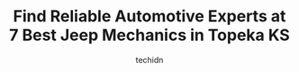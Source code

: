 ---
layout: ampstory
image: https://images.unsplash.com/photo-1640168822478-3e59ab26add1?ixlib=rb-4.0.3&ixid=MnwxMjA3fDB8MHxwaG90by1wYWdlfHx8fGVufDB8fHx8&auto=format&fit=crop&w=640&h=853&q=80
author: techidn
featured: false
description: Entrust your vehicle to the 7 best Jeep Mechanic in Topeka KS, USA and experience the difference they can make. With their extensive knowledge, state-of-the-art facilities, and commitment to
title: Find Reliable Automotive Experts at 7 Best Jeep Mechanics in Topeka KS
cover:
   title: Find Reliable Automotive Experts at 7 Best Jeep Mechanics in Topeka KS
   subtitle: Rickpate
   background: https://images.unsplash.com/photo-1640168822478-3e59ab26add1?ixlib=rb-4.0.3&ixid=MnwxMjA3fDB8MHxwaG90by1wYWdlfHx8fGVufDB8fHx8&auto=format&fit=crop&w=640&h=853&q=80

pages: 
 - layout: thirds
   top: <h1>#1 Crossroads Automotive</h1>
   bottom: "<p>I was able to get my vehicle in quickly.  The staff is friendly and helpful. We live out of town so it was good to find such a great place in Topeka. My car was looked th</p>"
   background: https://www.knot35.com/toplist/wp-content/uploads/2023/06/best-jeep-mechanic-1-in-topeka-ks-1685834765.jpeg
   backgroundblur: true
 - layout: thirds
   top: <h1>#2 Shorey Automotive</h1>
   bottom: "<p>1432 NW Eugene St, Topeka, KS 66608, United States</p>"
   background: https://www.knot35.com/toplist/wp-content/uploads/2023/06/best-jeep-mechanic-2-in-topeka-ks-1685834765.jpeg
   cta:
      link: https://www.knot35.com/toplist/find-reliable-automotive-experts-at-7-best-jeep-mechanics-in-topeka-ks/
      text: Find Reliable Automotive Experts at 7 Best Jeep Mechanics in Topeka KS
 - layout: thirds
   top: <h1>#3 Padron Automotive, LLC</h1>
   bottom: "<p>1201 SW 6th Ave, Topeka, KS 66606, United States</p>"
   background: https://www.knot35.com/toplist/wp-content/uploads/2023/06/best-jeep-mechanic-3-in-topeka-ks-1685834765.jpeg
   cta:
      link: https://www.knot35.com/toplist/find-reliable-automotive-experts-at-7-best-jeep-mechanics-in-topeka-ks/
      text: Find Reliable Automotive Experts at 7 Best Jeep Mechanics in Topeka KS
 - layout: thirds
   top: <h1>#4 John Hoffer Chrysler Jeep</h1>
   bottom: "<p>3220 SW Topeka Blvd, Topeka, KS 66611, United States</p>"
   background: https://images.unsplash.com/photo-1546497974-b213c9efb599?ixlib=rb-4.0.3&ixid=MnwxMjA3fDB8MHxwaG90by1wYWdlfHx8fGVufDB8fHx8&auto=format&fit=crop&w=640&h=853&q=80
   cta:
      link: https://www.knot35.com/toplist/find-reliable-automotive-experts-at-7-best-jeep-mechanics-in-topeka-ks/
      text: Find Reliable Automotive Experts at 7 Best Jeep Mechanics in Topeka KS
 - layout: thirds
   top: <h1>#5 Automotion By Manis Inc</h1>
   bottom: "<p>1835 S Kansas Ave, Topeka, KS 66612, United States</p>"
   background: https://images.unsplash.com/photo-1599422314077-f4dfdaa4cd09?ixlib=rb-4.0.3&ixid=MnwxMjA3fDB8MHxwaG90by1wYWdlfHx8fGVufDB8fHx8&auto=format&fit=crop&w=640&h=853&q=80
   cta:
      link: https://www.knot35.com/toplist/find-reliable-automotive-experts-at-7-best-jeep-mechanics-in-topeka-ks/
      text: Find Reliable Automotive Experts at 7 Best Jeep Mechanics in Topeka KS
 - layout: thirds
   top: <h1>#6 Performance Auto Care of Topeka, Inc</h1>
   bottom: "<p>5723 SW 21st St, Topeka, KS 66604, United States</p>"
   background: https://images.unsplash.com/photo-1580610447943-1bfbef5efe07?ixlib=rb-4.0.3&ixid=MnwxMjA3fDB8MHxwaG90by1wYWdlfHx8fGVufDB8fHx8&auto=format&fit=crop&w=640&h=853&q=80
   cta:
      link: https://www.knot35.com/toplist/find-reliable-automotive-experts-at-7-best-jeep-mechanics-in-topeka-ks/
      text: Find Reliable Automotive Experts at 7 Best Jeep Mechanics in Topeka KS
 - layout: thirds
   top: <h1>#7 Crockers Car Care</h1>
   bottom: "<p>1001 SE 21st St, Topeka, KS 66607, United States</p>"
   background: https://images.unsplash.com/photo-1522441815192-d9f04eb0615c?ixlib=rb-4.0.3&ixid=MnwxMjA3fDB8MHxwaG90by1wYWdlfHx8fGVufDB8fHx8&auto=format&fit=crop&w=640&h=853&q=80
   cta:
      link: https://www.knot35.com/toplist/find-reliable-automotive-experts-at-7-best-jeep-mechanics-in-topeka-ks/
      text: Find Reliable Automotive Experts at 7 Best Jeep Mechanics in Topeka KS
 - layout: thirds
   middle: Continue reading...
   background: https://images.unsplash.com/photo-1534312527009-56c7016453e6?ixlib=rb-4.0.3&ixid=MnwxMjA3fDB8MHxwaG90by1wYWdlfHx8fGVufDB8fHx8&auto=format&fit=crop&w=640&h=853&q=80
   cta:
      link: https://www.knot35.com/toplist/find-reliable-automotive-experts-at-7-best-jeep-mechanics-in-topeka-ks/
      text: Find Reliable Automotive Experts at 7 Best Jeep Mechanics in Topeka KS
      
---